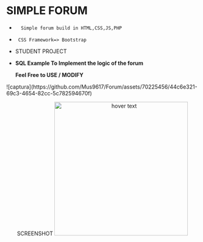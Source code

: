 <h1>SIMPLE FORUM</h1>

<ul>

  <li>

      Simple forum build in HTML,CSS,JS,PHP

  </li>

  <li>
  
     CSS Framework=> Bootstrap
  
  </li>

  <li>

STUDENT PROJECT

  </li>

<li>

<strong>
SQL Example To Implement the logic of the forum
</strong>
</li>
<strong>
<p> Feel Free to USE / MODIFY </p></strong>

</ul>
![captura](https://github.com/Mus9617/Forum/assets/70225456/44c6e321-69c3-4654-82cc-5c782594670f)

<p align="center">
SCREENSHOT
  
  <img src="https://github.com/Mus9617/Forum/assets/70225456/44c6e321-69c3-4654-82cc-5c782594670f" width="350" title="hover text">

</p>
